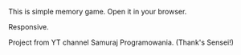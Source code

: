 This is simple memory game.
Open it in your browser.

Responsive. 

Project from YT channel Samuraj Programowania. (Thank's Sensei!)
